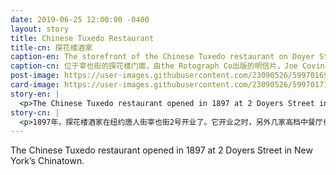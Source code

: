 ```yaml
---
date: 2019-06-25 12:00:00 -0400
layout: story
title: Chinese Tuxedo Restaurant
title-cn: 探花楼酒家
caption-en: The storefront of the Chinese Tuxedo restaurant on Doyer Street. It was published by the Rotograph Co. Courtesy of Joe<br>Covino, Museum of Chinese in America (MOCA) Collection
caption-cn: 位于宰也街的探花楼门面，由the Rotograph Co出版的明信片，Joe Covino捐赠，美国华人博物馆（MOCA）馆藏
post-image: https://user-images.githubusercontent.com/23090526/59970169-76692e80-9514-11e9-8d1a-da8b758fd549.jpg
card-image: https://user-images.githubusercontent.com/23090526/59970171-78cb8880-9514-11e9-934d-c711dc403491.jpg
story-en: |
  <p>The Chinese Tuxedo restaurant opened in 1897 at 2 Doyers Street in New York’s Chinatown. It opened at a time when serval other upscale Chinese restaurants were also popping up, all attempting to take advantage of the influx of non-Chinese tourism to Chinatown. The restaurant was decorated with elaborate chandeliers and tables with decorative patterns, chosen to appeal to visitors looking for an “exotic” experience. The restaurant was best known for its ornate eagle crowned balcony, which served as advertising that could be seen from the now defunct Third Avenue El train. The restaurant closed sometime in the mid- 1900s.</p>
story-cn: |
  <p>1897年，探花楼酒家在纽约唐人街宰也街2号开业了。它开业之时，另外几家高档中餐厅也如雨后春笋般涌现，那时非华人游客开始涌入唐人街，它们都试图抓住这个机会。餐厅装饰着精致的枝形吊灯，餐桌上刻画着精美的图案，以吸引寻求“异国情调”体验的游客。这家餐厅最著名的是其华丽的鹰冠阳台，简直就是它招牌式的广告，从现已停摆的第三大道高架铁路列车上还可以看到。这家餐厅在90年代中期的时候关闭了。</p>
---
```

The Chinese Tuxedo restaurant opened in 1897 at 2 Doyers Street in New York’s Chinatown.

